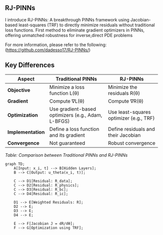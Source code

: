 ## RJ-PINNs
I introduce RJ-PINNs: A breakthrough PINNs framework using Jacobian-based least-squares (TRF) to directly minimize residuals without traditional loss functions. First method to eliminate gradient optimizers in PINNs, offering unmatched robustness for inverse,direct PDE problems 


For more information, please refer to the following:(https://github.com/dadesso17/RJ-PINNs/)

## Key Differences

| Aspect         | Traditional PINNs                         | RJ-PINNs                               |
|--------------|--------------------------------|--------------------------------|
| **Objective** | Minimize a loss function L(θ) | Minimize the residuals R(θ) |
| **Gradient** | Compute ∇L(θ) | Compute ∇R(θ) |
| **Optimization** | Use gradient-based optimizers (e.g., Adam, L-BFGS) | Use least-squares optimizer (e.g., TRF) |
| **Implementation** | Define a loss function and its gradient | Define residuals and their Jacobian |
| **Convergence** | Not guaranteed | Robust convergence |

*Table: Comparison between Traditional PINNs and RJ-PINNs*



```mermaid
graph TD;
    A[Input: x_i, t] --> B[Hidden Layers];
    B --> C[Output: u_theta(x_i, t)];
    
    C --> D1[Residual: R_data];
    C --> D2[Residual: R_physics];
    C --> D3[Residual: R_bc];
    C --> D4[Residual: R_ic];

    D1 --> E[Weighted Residuals: R];
    D2 --> E;
    D3 --> E;
    D4 --> E;

    E --> F[Jacobian J = dR/dθ];
    F --> G[Optimization using TRF];
